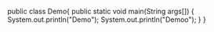 public class Demo{
public static void main(String args[])
{
System.out.println("Demo");
System.out.println("Demoo");
}
}
